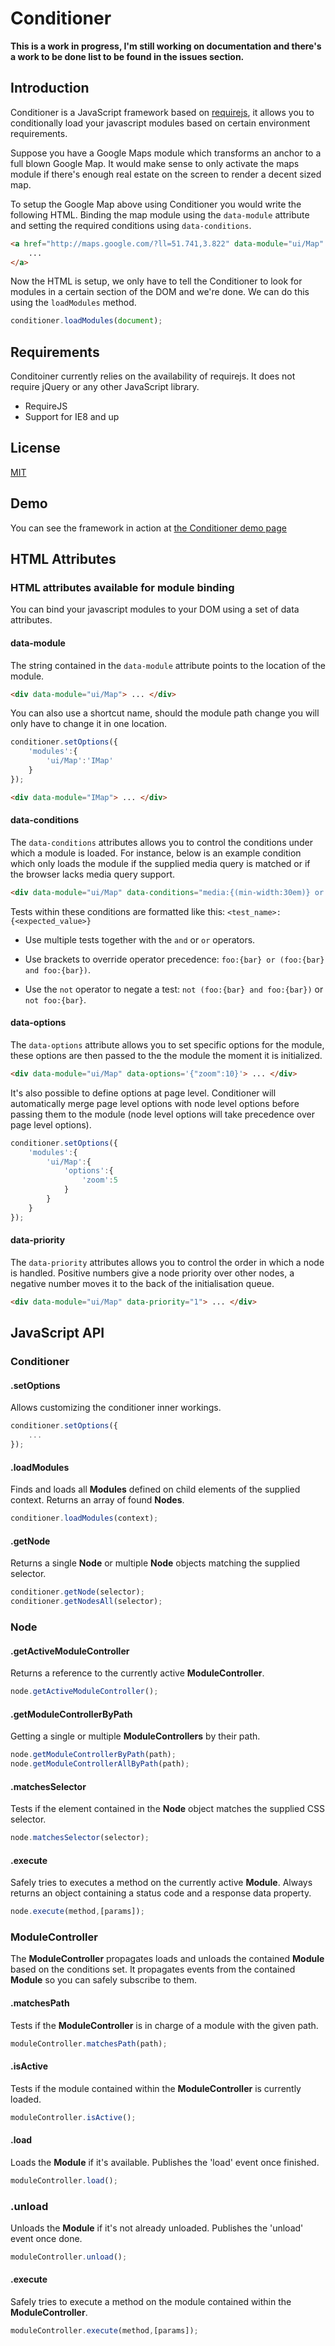 Conditioner
================================

**This is a work in progress, I'm still working on documentation and there's a work to be done list to be found in the issues section.**

Introduction
--------------------------------

Conditioner is a JavaScript framework based on [requirejs](http://requirejs.org), it allows you to conditionally load your javascript modules based on certain environment requirements.

Suppose you have a Google Maps module which transforms an anchor to a full blown Google Map. It would make sense to only activate the maps module if there's enough real estate on the screen to render a decent sized map.

To setup the Google Map above using Conditioner you would write the following HTML. Binding the map module using the `data-module` attribute and setting the required conditions using `data-conditions`.

```html
<a href="http://maps.google.com/?ll=51.741,3.822" data-module="ui/Map" data-conditions="media:{(min-width:30em)}">
    ...
</a>
```

Now the HTML is setup, we only have to tell the Conditioner to look for modules in a certain section of the DOM and we're done. We can do this using the `loadModules` method.
```javascript
conditioner.loadModules(document);
```


Requirements
--------------------------------
Conditoiner currently relies on the availability of requirejs. It does not require jQuery or any other JavaScript library.

* RequireJS
* Support for IE8 and up


License
--------------------------------
[MIT](http://www.opensource.org/licenses/mit-license.php)


Demo
--------------------------------
You can see the framework in action at [the Conditioner demo page](http://rikschennink.github.io/conditioner/)


HTML Attributes
--------------------------------

### HTML attributes available for module binding
You can bind your javascript modules to your DOM using a set of data attributes.

#### data-module
The string contained in the `data-module` attribute points to the location of the module.

```html
<div data-module="ui/Map"> ... </div>
```

You can also use a shortcut name, should the module path change you will only have to change it in one location.
```javascript
conditioner.setOptions({
    'modules':{
        'ui/Map':'IMap'
    }
});
```

```html
<div data-module="IMap"> ... </div>
```

#### data-conditions
The `data-conditions` attributes allows you to control the conditions under which a module is loaded. For instance, below is an example condition which only loads the module if the supplied media query is matched or if the browser lacks media query support.

```html
<div data-module="ui/Map" data-conditions="media:{(min-width:30em)} or not media:{supported}"> ... </div>
```

Tests within these conditions are formatted like this: `<test_name>:{<expected_value>}` 

* Use multiple tests together with the `and` or `or` operators. 

* Use brackets to override operator precedence: `foo:{bar} or (foo:{bar} and foo:{bar})`. 

* Use the `not` operator to negate a test: `not (foo:{bar} and foo:{bar})` or `not foo:{bar}`.


#### data-options
The `data-options` attribute allows you to set specific options for the module, these options are then passed to the the module the moment it is initialized.

```html
<div data-module="ui/Map" data-options='{"zoom":10}'> ... </div>
```

It's also possible to define options at page level. Conditioner will automatically merge page level options with node level options before passing them to the module (node level options will take precedence over page level options).

```javascript
conditioner.setOptions({
    'modules':{
        'ui/Map':{
            'options':{
                'zoom':5
            }
        }
    }
});
```

#### data-priority
The `data-priority` attributes allows you to control the order in which a node is handled. Positive numbers give a node priority over other nodes, a negative number moves it to the back of the initialisation queue.
```html
<div data-module="ui/Map" data-priority="1"> ... </div>
```



JavaScript API
--------------------------------

### Conditioner

#### .setOptions
Allows customizing the conditioner inner workings.
```javascript
conditioner.setOptions({
    ...
});
```

#### .loadModules
Finds and loads all **Modules** defined on child elements of the supplied context. Returns an array of found **Nodes**.
```javascript
conditioner.loadModules(context);
```

#### .getNode
Returns a single **Node** or multiple **Node** objects matching the supplied selector.
```javascript
conditioner.getNode(selector);
conditioner.getNodesAll(selector);
```

### Node

#### .getActiveModuleController
Returns a reference to the currently active **ModuleController**.
```javascript
node.getActiveModuleController();
```

#### .getModuleControllerByPath
Getting a single or multiple **ModuleControllers** by their path.

```javascript
node.getModuleControllerByPath(path);
node.getModuleControllerAllByPath(path);
```

#### .matchesSelector
Tests if the element contained in the **Node** object matches the supplied CSS selector.
```javascript
node.matchesSelector(selector);
```

#### .execute
Safely tries to executes a method on the currently active **Module**. Always returns an object containing a status code and a response data property.
```javascript
node.execute(method,[params]);
```

### ModuleController
The **ModuleController** propagates loads and unloads the contained **Module** based on the conditions set. It propagates events from the contained **Module** so you can safely subscribe to them.

#### .matchesPath
Tests if the **ModuleController** is in charge of a module with the given path.
```javascript
moduleController.matchesPath(path);
```

#### .isActive
Tests if the module contained within the **ModuleController** is currently loaded.
```javascript
moduleController.isActive();
```

#### .load
Loads the **Module** if it's available. Publishes the 'load' event once finished.
```javascript
moduleController.load();
```

### .unload
Unloads the **Module** if it's not already unloaded. Publishes the 'unload' event once done.
```javascript
moduleController.unload();
```

#### .execute
Safely tries to execute a method on the module contained within the **ModuleController**.
```javascript
moduleController.execute(method,[params]);
```
